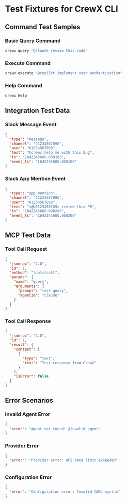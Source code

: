 # Test Fixtures for CrewX CLI

## Command Test Samples

### Basic Query Command
```bash
crewx query "@claude review this code"
```

### Execute Command
```bash
crewx execute "@copilot implement user authentication"
```

### Help Command
```bash
crewx help
```

## Integration Test Data

### Slack Message Event
```json
{
  "type": "message",
  "channel": "C1234567890",
  "user": "U1234567890",
  "text": "@crewx help me with this bug",
  "ts": "1642245600.000100",
  "event_ts": "1642245600.000100"
}
```

### Slack App Mention Event
```json
{
  "type": "app_mention",
  "channel": "C1234567890",
  "user": "U1234567890",
  "text": "<@U0123456789> review this PR",
  "ts": "1642245600.000200",
  "event_ts": "1642245600.000200"
}
```

## MCP Test Data

### Tool Call Request
```json
{
  "jsonrpc": "2.0",
  "id": 1,
  "method": "tools/call",
  "params": {
    "name": "query",
    "arguments": {
      "prompt": "test query",
      "agentId": "claude"
    }
  }
}
```

### Tool Call Response
```json
{
  "jsonrpc": "2.0",
  "id": 1,
  "result": {
    "content": [
      {
        "type": "text",
        "text": "Test response from CrewX"
      }
    ],
    "isError": false
  }
}
```

## Error Scenarios

### Invalid Agent Error
```json
{
  "error": "Agent not found: @invalid_agent"
}
```

### Provider Error
```json
{
  "error": "Provider error: API rate limit exceeded"
}
```

### Configuration Error
```json
{
  "error": "Configuration error: Invalid YAML syntax"
}
```